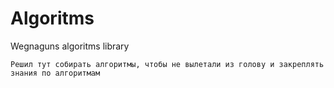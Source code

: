 # Algoritms
Wegnaguns algoritms library

`Решил тут собирать алгоритмы, чтобы не вылетали из голову и закреплять знания по алгоритмам`
